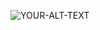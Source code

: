 <picture><source media="(prefers-color-scheme: dark)" srcset="YOUR-DARKMODE-IMAGE"><source media="(prefers-color-scheme: light)" srcset="YOUR-LIGHTMODE-IMAGE">
<img alt="YOUR-ALT-TEXT" src="YOUR-DEFAULT-IMAGE"></picture>
